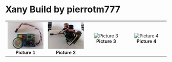 # Xany Build by pierrotm777

<table cellspacing=0>
  <tr>
    <td align=center width=200><a href="https://github.com/Ingwie/OpenAVRc_Hw/blob/V3/Xany_Builds_by_Users/pierrotm777/Xany2Sounds/README_Xany2Sounds.md"><img src="https://github.com/Ingwie/OpenAVRc_Hw/blob/V3/Xany_Builds_by_Users/pierrotm777/Xany2Sounds/Xany2Sounds.jpg" border="0" name="submit" title="Xany2Sounds" alt="Xany2Sounds"/></a><br><b>Picture 1</b></td>
	<td align=center width=200><a href="https://github.com/Ingwie/OpenAVRc_Hw/blob/V3/Xany_Builds_by_Users/pierrotm777/Xany2Sensor360/README_Xany2Sensor360.md"><img src="https://github.com/Ingwie/OpenAVRc_Hw/blob/V3/Xany_Builds_by_Users/pierrotm777/Xany2Sensor360/Xany2Sensor360.jpg" border="0" name="submit" title="Xany2Sensor360" alt="Xany2Sensor360"/></a><br><b>Picture 2</b></td>
	<td align=center width=200><img src="..." border="0" name="submit" title="Picture 3" alt="Picture 3"/><br><b>Picture 3</b></td>
	<td align=center width=200><img src="..." border="0" name="submit" title="Picture 4" alt="Picture 4"/><br><b>Picture 4</b></td>
  </tr>
</table>


